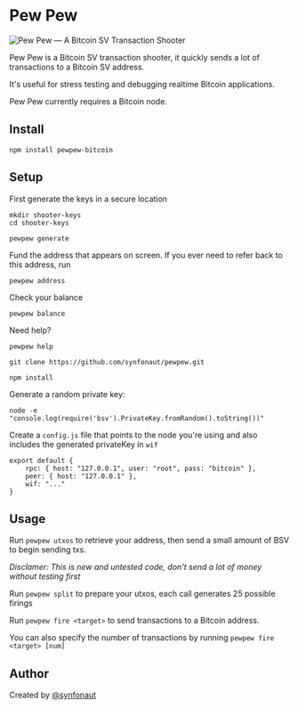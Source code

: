 # Pew Pew

![Pew Pew — A Bitcoin SV Transaction Shooter](https://github.com/synfonaut/pewpew/raw/master/pewpew.png)

Pew Pew is a Bitcoin SV transaction shooter, it quickly sends a lot of transactions to a Bitcoin SV address.

It's useful for stress testing and debugging realtime Bitcoin applications.

Pew Pew currently requires a Bitcoin node.

## Install

    npm install pewpew-bitcoin

## Setup

First generate the keys in a secure location

    mkdir shooter-keys
    cd shooter-keys

    pewpew generate


Fund the address that appears on screen. If you ever need to refer back to this address, run

    pewpew address


Check your balance


    pewpew balance

Need help?

    pewpew help




`git clone https://github.com/synfonaut/pewpew.git`

`npm install`

Generate a random private key:

`node -e "console.log(require('bsv').PrivateKey.fromRandom().toString())"`

Create a `config.js` file that points to the node you're using and also includes the generated privateKey in `wif`

    export default {
        rpc: { host: "127.0.0.1", user: "root", pass: "bitcoin" },
        peer: { host: "127.0.0.1" },
        wif: "..."
    }

## Usage

Run `pewpew utxos` to retrieve your address, then send a small amount of BSV to begin sending txs.

*Disclamer: This is new and untested code, don't send a lot of money without testing first*

Run `pewpew split` to prepare your utxos, each call generates 25 possible firings

Run `pewpew fire <target>` to send transactions to a Bitcoin address.

You can also specify the number of transactions by running `pewpew fire <target> [num]`



## Author

Created by [@synfonaut](https://twitter.com/synfonaut)
